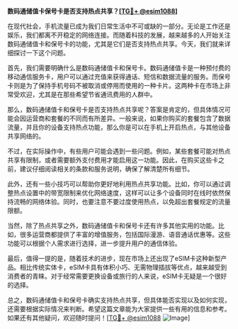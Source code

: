 **数码通储值卡保号卡是否支持热点共享？[[TG💪+ @esim1088](https://t.me/s/esim1088)]**

在现代社会，手机流量已成为我们日常生活中不可或缺的一部分。无论是工作还是娱乐，我们都离不开稳定的网络连接。而随着科技的发展，越来越多的人开始关注数码通储值卡和保号卡的功能，尤其是它们是否支持热点共享。今天，我们就来详细探讨一下这个问题。

首先，我们需要明确什么是数码通储值卡和保号卡。数码通储值卡是一种预付费的移动通信服务卡，用户可以通过充值来获得通话、短信和数据流量的服务。而保号卡则是为了保持手机号码不被取消或停用而使用的一种卡片。这两种卡在市场上非常受欢迎，尤其是在那些希望节省通讯费用的人群中。

那么，数码通储值卡和保号卡是否支持热点共享呢？答案是肯定的，但具体情况可能会因运营商和套餐的不同而有所差异。一般来说，如果你购买的套餐包含了数据流量，并且你的设备支持热点功能，那么你是可以在手机上开启热点，与其他设备共享网络的。

不过，在实际操作中，有些用户可能会遇到一些问题。例如，某些套餐可能对热点共享有限制，或者需要额外支付费用才能启用这一功能。因此，在购买这些卡之前，建议仔细阅读相关的条款和服务说明，确保了解清楚所有细节。

此外，还有一些小技巧可以帮助你更好地利用热点共享功能。比如，你可以通过调整热点设置中的带宽限制来优化网络速度，这样可以让多个设备同时在线时依然保持流畅的网络体验。同时，也要注意不要过度使用热点，以免超出套餐规定的流量限额。

当然，除了热点共享之外，数码通储值卡和保号卡还有许多其他实用的功能。比如，很多运营商都提供了丰富的增值服务，包括国际漫游、语音通话优惠等。这些功能可以根据个人需求进行选择，进一步提升用户的通信体验。

最后，值得一提的是，随着技术的进步，现在市场上还出现了eSIM卡这种新型产品。相比传统实体卡，eSIM卡具有体积小巧、无需物理插拔等优点，越来越受到消费者的青睐。对于经常需要更换设备或旅行的人来说，eSIM卡无疑是一个很好的选择。

总之，数码通储值卡和保号卡确实支持热点共享，但具体能否实现以及如何实现，还需要根据实际情况来判断。希望这篇文章能为大家提供一些有用的信息和参考。如果还有其他疑问，欢迎随时提问！[[TG💪+ @esim1088](https://t.me/s/esim1088) ![Image](https://i.postimg.cc/4NQfJmqS/Snipaste-2025-05-13-00-14-12.png)]